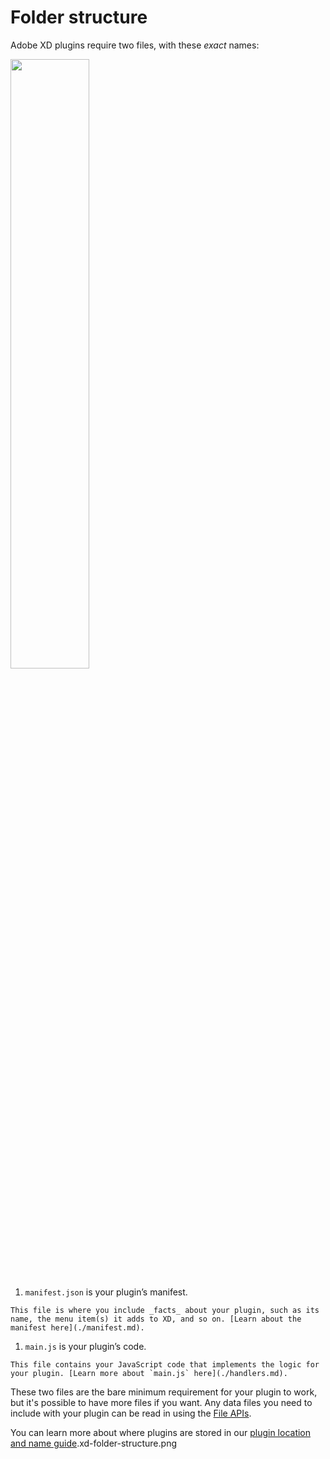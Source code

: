 # Folder structure

Adobe XD plugins require two files, with these _exact_ names:

<img src="/images/readme-assets/xd-folder-structure.png.png" width="50%" height="50%">

1.   `manifest.json` is your plugin’s manifest.

    This file is where you include _facts_ about your plugin, such as its name, the menu item(s) it adds to XD, and so on. [Learn about the manifest here](./manifest.md).
    
1.   `main.js` is your plugin’s code. 

    This file contains your JavaScript code that implements the logic for your plugin. [Learn more about `main.js` here](./handlers.md).

These two files are the bare minimum requirement for your plugin to work, but it's possible to have more files if you want. Any data files you need to include with your plugin can be read in using the [File APIs](../uxp/using-file-apis.md).

You can learn more about where plugins are stored in our [plugin location and name guide](./plugin-location-name.md).xd-folder-structure.png